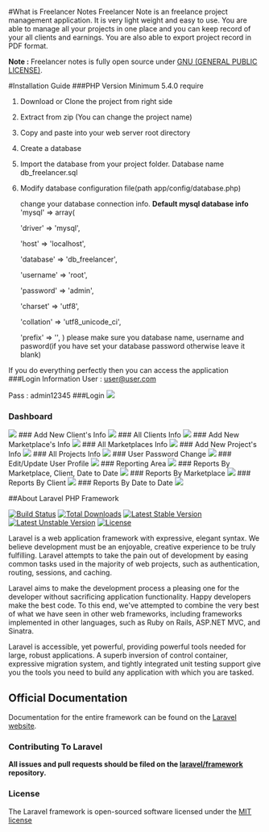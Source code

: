 #What is Freelancer Notes
Freelancer Note is an freelance project management application. It is very light weight and easy to use. You are able to manage all your projects in one place and you can keep record of your all clients and earnings. You are also able to export project record in PDF format.

**Note :** Freelancer notes is fully open source under [GNU (GENERAL PUBLIC LICENSE)](https://github.com/Porimol/freelancer-notes/blob/master/LICENSE).

#Installation Guide
###PHP Version Minimum 5.4.0 require
1) Download or Clone the project from right side

2) Extract from zip (You can change the project name)

3) Copy and paste into your web server root directory

4) Create a database

5) Import the database from your project folder. Database name db_freelancer.sql

6) Modify database configuration file(path app/config/database.php)

   change your database connection info.
   **Default mysql database info**
   		'mysql' => array(
   		
     'driver' => 'mysql',
     
     'host' => 'localhost',
     
     'database' => 'db_freelancer',
     
     'username' => 'root',
     
     'password' => 'admin',
     
     'charset' => 'utf8',
     
     'collation' => 'utf8_unicode_ci',
     
     'prefix' => '',
     )
    please make sure you database name, username and pasword(if you have set your database password otherwise leave it blank)
    
 If you do everything perfectly then you can access the application
###Login Information
User : user@user.com

Pass : admin12345
###Login
<img src="https://dl.dropboxusercontent.com/u/148331272/freelancer-notes/User%20login%20--%20OOIS.png">

### Dashboard
<img src="https://dl.dropboxusercontent.com/u/148331272/freelancer-notes/Dashboard%20--%20OOIS.png">
### Add New Client's Info
<img src="https://dl.dropboxusercontent.com/u/148331272/freelancer-notes/Add%20new%20client%20information%20--%20OOIS.png">
### All Clients Info
<img src="https://dl.dropboxusercontent.com/u/148331272/freelancer-notes/All%20clients%20information%20--%20OOIS.png">
### Add New Marketplace's Info
<img src="https://dl.dropboxusercontent.com/u/148331272/freelancer-notes/Add%20new%20marketplace%20--%20OOIS.png">
### All Marketplaces Info
<img src="https://dl.dropboxusercontent.com/u/148331272/freelancer-notes/All%20marketplaces%20information%20--%20OOIS.png">
### Add New Project's Info
<img src="https://dl.dropboxusercontent.com/u/148331272/freelancer-notes/New%20project%20information%20--%20OOIS.png">
### All Projects Info
<img src="https://dl.dropboxusercontent.com/u/148331272/freelancer-notes/All%20projects%20information%20--%20OOIS.png">
### User Password Change
<img src="https://dl.dropboxusercontent.com/u/148331272/freelancer-notes/Change%20user%20password%20--%20OOIS.png">
### Edit/Update User Profile
<img src="https://dl.dropboxusercontent.com/u/148331272/freelancer-notes/Edit%20user%20profile%20--%20OOIS.png">
### Reporting Area
<img src="https://dl.dropboxusercontent.com/u/148331272/freelancer-notes/Reports%20--%20OOIS.png">
### Reports By Marketplace, Client, Date to Date
<img src="https://dl.dropboxusercontent.com/u/148331272/freelancer-notes/Reports1%20--%20OOIS.png">
### Reports By Marketplace
<img src="https://dl.dropboxusercontent.com/u/148331272/freelancer-notes/Reports2%20--%20OOIS.png">
### Reports By Client
<img src="https://dl.dropboxusercontent.com/u/148331272/freelancer-notes/Reports3%20--%20OOIS.png">
### Reports By Date to Date
<img src="https://dl.dropboxusercontent.com/u/148331272/freelancer-notes/Reports4%20--%20OOIS.png">

 
##About Laravel PHP Framework

[![Build Status](https://travis-ci.org/laravel/framework.svg)](https://travis-ci.org/laravel/framework)
[![Total Downloads](https://poser.pugx.org/laravel/framework/downloads.svg)](https://packagist.org/packages/laravel/framework)
[![Latest Stable Version](https://poser.pugx.org/laravel/framework/v/stable.svg)](https://packagist.org/packages/laravel/framework)
[![Latest Unstable Version](https://poser.pugx.org/laravel/framework/v/unstable.svg)](https://packagist.org/packages/laravel/framework)
[![License](https://poser.pugx.org/laravel/framework/license.svg)](https://packagist.org/packages/laravel/framework)

Laravel is a web application framework with expressive, elegant syntax. We believe development must be an enjoyable, creative experience to be truly fulfilling. Laravel attempts to take the pain out of development by easing common tasks used in the majority of web projects, such as authentication, routing, sessions, and caching.

Laravel aims to make the development process a pleasing one for the developer without sacrificing application functionality. Happy developers make the best code. To this end, we've attempted to combine the very best of what we have seen in other web frameworks, including frameworks implemented in other languages, such as Ruby on Rails, ASP.NET MVC, and Sinatra.

Laravel is accessible, yet powerful, providing powerful tools needed for large, robust applications. A superb inversion of control container, expressive migration system, and tightly integrated unit testing support give you the tools you need to build any application with which you are tasked.

## Official Documentation

Documentation for the entire framework can be found on the [Laravel website](http://laravel.com/docs).

### Contributing To Laravel

**All issues and pull requests should be filed on the [laravel/framework](http://github.com/laravel/framework) repository.**

### License

The Laravel framework is open-sourced software licensed under the [MIT license](http://opensource.org/licenses/MIT)

